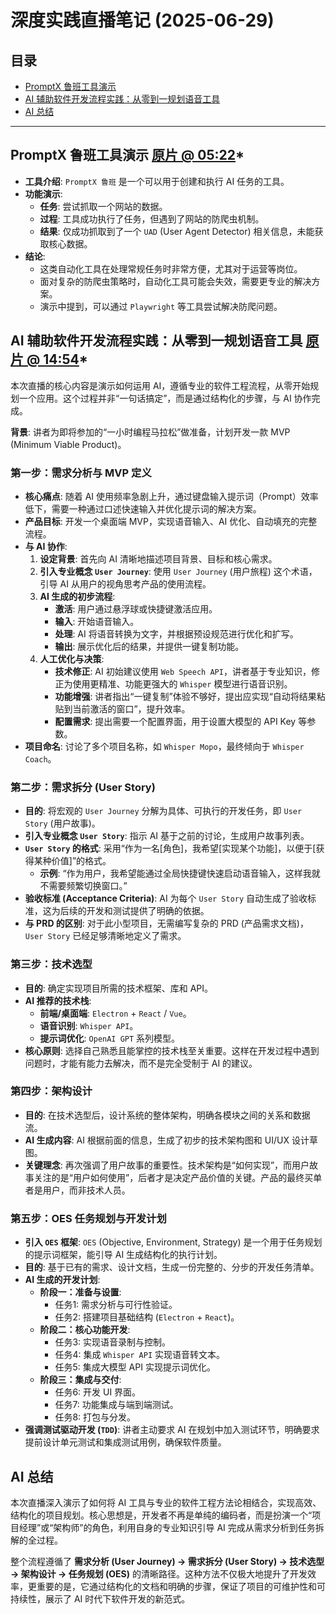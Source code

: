 # 深度实践直播笔记 (2025-06-29)

## 目录
- [PromptX 鲁班工具演示](#promptx-鲁班工具演示-content-05:22)
- [AI 辅助软件开发流程实践：从零到一规划语音工具](#ai-辅助软件开发流程实践从零到一规划语音工具-content-14:54)
- [AI 总结](#ai-总结)

---

## PromptX 鲁班工具演示 [原片 @ 05:22](https://www.bilibili.com/video/BV1F6gzzREv6?t=322)*
- **工具介绍**: `PromptX 鲁班` 是一个可以用于创建和执行 AI 任务的工具。
- **功能演示**:
    - **任务**: 尝试抓取一个网站的数据。
    - **过程**: 工具成功执行了任务，但遇到了网站的防爬虫机制。
    - **结果**: 仅成功抓取到了一个 `UAD` (User Agent Detector) 相关信息，未能获取核心数据。
- **结论**:
    - 这类自动化工具在处理常规任务时非常方便，尤其对于运营等岗位。
    - 面对复杂的防爬虫策略时，自动化工具可能会失效，需要更专业的解决方案。
    - 演示中提到，可以通过 `Playwright` 等工具尝试解决防爬问题。

## AI 辅助软件开发流程实践：从零到一规划语音工具 [原片 @ 14:54](https://www.bilibili.com/video/BV1F6gzzREv6?t=894)*
本次直播的核心内容是演示如何运用 AI，遵循专业的软件工程流程，从零开始规划一个应用。这个过程并非“一句话搞定”，而是通过结构化的步骤，与 AI 协作完成。

**背景**: 讲者为即将参加的“一小时编程马拉松”做准备，计划开发一款 MVP (Minimum Viable Product)。

### 第一步：需求分析与 MVP 定义
- **核心痛点**: 随着 AI 使用频率急剧上升，通过键盘输入提示词（Prompt）效率低下，需要一种通过口述快速输入并优化提示词的解决方案。
- **产品目标**: 开发一个桌面端 MVP，实现语音输入、AI 优化、自动填充的完整流程。
- **与 AI 协作**:
    1.  **设定背景**: 首先向 AI 清晰地描述项目背景、目标和核心需求。
    2.  **引入专业概念 `User Journey`**: 使用 `User Journey` (用户旅程) 这个术语，引导 AI 从用户的视角思考产品的使用流程。
    3.  **AI 生成的初步流程**:
        - **激活**: 用户通过悬浮球或快捷键激活应用。
        - **输入**: 开始语音输入。
        - **处理**: AI 将语音转换为文字，并根据预设规范进行优化和扩写。
        - **输出**: 展示优化后的结果，并提供一键复制功能。
    4.  **人工优化与决策**:
        - **技术修正**: AI 初始建议使用 `Web Speech API`，讲者基于专业知识，修正为使用更精准、功能更强大的 `Whisper` 模型进行语音识别。
        - **功能增强**: 讲者指出“一键复制”体验不够好，提出应实现“自动将结果粘贴到当前激活的窗口”，提升效率。
        - **配置需求**: 提出需要一个配置界面，用于设置大模型的 API Key 等参数。
- **项目命名**: 讨论了多个项目名称，如 `Whisper Mopo`，最终倾向于 `Whisper Coach`。

### 第二步：需求拆分 (User Story)
- **目的**: 将宏观的 `User Journey` 分解为具体、可执行的开发任务，即 `User Story` (用户故事)。
- **引入专业概念 `User Story`**: 指示 AI 基于之前的讨论，生成用户故事列表。
- **`User Story` 的格式**: 采用“作为一名[角色]，我希望[实现某个功能]，以便于[获得某种价值]”的格式。
    - **示例**: “作为用户，我希望能通过全局快捷键快速启动语音输入，这样我就不需要频繁切换窗口。”
- **验收标准 (Acceptance Criteria)**: AI 为每个 `User Story` 自动生成了验收标准，这为后续的开发和测试提供了明确的依据。
- **与 PRD 的区别**: 对于此小型项目，无需编写复杂的 PRD (产品需求文档)，`User Story` 已经足够清晰地定义了需求。

### 第三步：技术选型
- **目的**: 确定实现项目所需的技术框架、库和 API。
- **AI 推荐的技术栈**:
    - **前端/桌面端**: `Electron` + `React` / `Vue`。
    - **语音识别**: `Whisper API`。
    - **提示词优化**: `OpenAI GPT` 系列模型。
- **核心原则**: 选择自己熟悉且能掌控的技术栈至关重要。这样在开发过程中遇到问题时，才能有能力去解决，而不是完全受制于 AI 的建议。

### 第四步：架构设计
- **目的**: 在技术选型后，设计系统的整体架构，明确各模块之间的关系和数据流。
- **AI 生成内容**: AI 根据前面的信息，生成了初步的技术架构图和 UI/UX 设计草图。
- **关键理念**: 再次强调了用户故事的重要性。技术架构是“如何实现”，而用户故事关注的是“用户如何使用”，后者才是决定产品价值的关键。产品的最终买单者是用户，而非技术人员。

### 第五步：OES 任务规划与开发计划
- **引入 `OES` 框架**: `OES` (Objective, Environment, Strategy) 是一个用于任务规划的提示词框架，能引导 AI 生成结构化的执行计划。
- **目的**: 基于已有的需求、设计文档，生成一份完整的、分步的开发任务清单。
- **AI 生成的开发计划**:
    - **阶段一：准备与设置**: 
        - 任务1: 需求分析与可行性验证。
        - 任务2: 搭建项目基础结构 (`Electron` + `React`)。
    - **阶段二：核心功能开发**:
        - 任务3: 实现语音录制与控制。
        - 任务4: 集成 `Whisper API` 实现语音转文本。
        - 任务5: 集成大模型 API 实现提示词优化。
    - **阶段三：集成与交付**:
        - 任务6: 开发 UI 界面。
        - 任务7: 功能集成与端到端测试。
        - 任务8: 打包与分发。
- **强调测试驱动开发 (`TDD`)**: 讲者主动要求 AI 在规划中加入测试环节，明确要求提前设计单元测试和集成测试用例，确保软件质量。

## AI 总结
本次直播深入演示了如何将 AI 工具与专业的软件工程方法论相结合，实现高效、结构化的项目规划。核心思想是，开发者不再是单纯的编码者，而是扮演一个“项目经理”或“架构师”的角色，利用自身的专业知识引导 AI 完成从需求分析到任务拆解的全过程。

整个流程遵循了 **需求分析 (User Journey) -> 需求拆分 (User Story) -> 技术选型 -> 架构设计 -> 任务规划 (OES)** 的清晰路径。这种方法不仅极大地提升了开发效率，更重要的是，它通过结构化的文档和明确的步骤，保证了项目的可维护性和可持续性，展示了 AI 时代下软件开发的新范式。